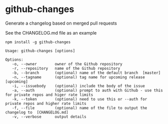 github-changes
==============

Generate a changelog based on merged pull requests

See the CHANGELOG.md file as an example

`npm install -g github-changes`

```
Usage: github-changes [options]

Options:
   -o, --owner        owner of the Github repository
   -r, --repository   name of the Github repository
   -b, --branch       (optional) name of the default branch  [master]
   -n, --tagname      (optional) tag name for upcoming release  [upcoming]
   -i, --issuebody    (optional) include the body of the issue
   -a, --auth         (optional) prompt to auth with Github - use this for private repos and higer rate limits
   -k, --token        (optional) need to use this or --auth for private repos and higher rate limits
   -f, --file         (optional) name of the file to output the changelog to  [CHANGELOG.md]
   -v, --verbose      output details
```
